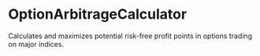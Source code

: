 # OptionArbitrageCalculator
Calculates and maximizes potential risk-free profit points in options trading on major indices.
